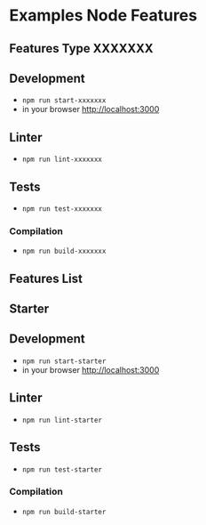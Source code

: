 # Examples Node Features


## Features Type XXXXXXX
## Development
* `npm run start-xxxxxxx`
* in your browser [http://localhost:3000](http://localhost:3000) 

## Linter
* `npm run lint-xxxxxxx`

## Tests
* `npm run test-xxxxxxx`

### Compilation
* `npm run build-xxxxxxx`       


## Features List

## Starter
## Development
* `npm run start-starter`
* in your browser [http://localhost:3000](http://localhost:3000) 

## Linter
* `npm run lint-starter`

## Tests
* `npm run test-starter`

### Compilation
* `npm run build-starter`       
